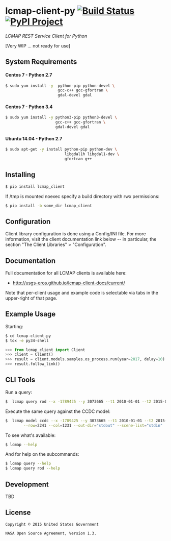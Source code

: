# lcmap-client-py  [![Build Status][travis-badge]][travis][![PyPI Project][pypi-badge]][pypi]

*LCMAP REST Service Client for Python*

[Very WIP ... not ready for use]

## System Requirements
#### Centos 7 - Python 2.7
```bash
$ sudo yum install -y  python-pip python-devel \
                       gcc-c++ gcc-gfortran \
                       gdal-devel gdal
```

#### Centos 7 - Python 3.4
```bash
$ sudo yum install -y python3-pip python3-devel \
                      gcc-c++ gcc-gfortran \
                      gdal-devel gdal
```

#### Ubuntu 14.04 - Python 2.7
```bash
$ sudo apt-get -y install python-pip python-dev \
                          libgdal1h libgdal1-dev \
                          gfortran g++
```

## Installing
```bash
$ pip install lcmap_client
```

If /tmp is mounted noexec specify a build directory with rwx permissions:
```bash
$ pip install -b some_dir lcmap_client
```

## Configuration

Client library configuration is done using a Config/INI file. For more
information, visit the client documentation link below -- in particular, the
section "The Client Libraries" > "Configuration".


## Documentation

Full documentation for all LCMAP clients is available here:
 * http://usgs-eros.github.io/lcmap-client-docs/current/

Note that per-client usage and example code is selectable via tabs in the upper-right of that page.


## Example Usage

Starting:

```bash
$ cd lcmap-client-py
$ tox -e py34-shell
```

```python
>>> from lcmap_client import Client
>>> client = Client()
>>> result = client.models.samples.os_process.run(year=2017, delay=10)
>>> result.follow_link()
```

## CLI Tools

Run a query:

```bash
$  lcmap query rod --x -1789425 --y 3073665 --t1 2010-01-01 --t2 2015-01-01
```

Execute the same query against the CCDC model:

```bash
$  lcmap model ccdc --x -1789425 --y 3073665 --t1 2010-01-01 --t2 2015-01-01 \
        --row=2241 --col=1231 --out-dir="stdout" --scene-list="stdin"
```

To see what's available:

```bash
$ lcmap --help
```

And for help on the subcommands:

```bash
$ lcmap query --help
$ lcmap query rod --help
```


## Development

TBD


## License

```
Copyright © 2015 United States Government

NASA Open Source Agreement, Version 1.3.
```

<!-- Named page links below: /-->

[travis]: https://travis-ci.org/USGS-EROS/lcmap-client-py
[travis-badge]: https://travis-ci.org/USGS-EROS/lcmap-client-py.png?branch=master
[lcmap-logo]: resources/images/lcmap-logo-1-250px.png
[lcmap-logo-large]: resources/images/lcmap-logo-1-1000px.png
[pypi]: https://pypi.python.org/pypi/lcmap-client
[pypi-badge]: https://img.shields.io/pypi/v/lcmap-client.svg?maxAge=2592000
